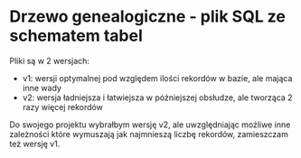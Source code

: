 # Drzewo genealogiczne - plik SQL ze schematem tabel

Pliki są w 2 wersjach: 
* v1: wersji optymalnej pod względem ilości rekordów w bazie, ale mająca inne wady
* v2: wersja ładniejsza i łatwiejsza w późniejszej obsłudze, ale tworząca 2 razy więcej rekordów

Do swojego projektu wybrałbym wersję v2, ale uwzględniając możliwe inne zależności które wymuszają jak najmnieszą liczbę rekordów, zamieszczam też wersję v1.
